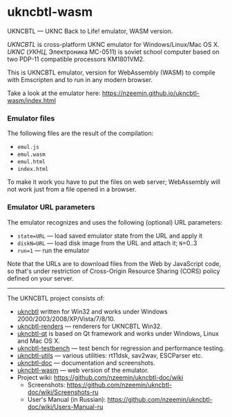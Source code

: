 # ukncbtl-wasm
UKNCBTL — UKNC Back to Life! emulator, WASM version.

*UKNCBTL* is cross-platform UKNC emulator for Windows/Linux/Mac OS X.
*UKNC* (*УКНЦ*, Электроника МС-0511) is soviet school computer based on two PDP-11 compatible processors KM1801VM2.

This is UKNCBTL emulator, version for WebAssembly (WASM) to compile with Emscripten and to run in any modern browser.

Take a look at the emulator here:
https://nzeemin.github.io/ukncbtl-wasm/index.html

### Emulator files
The following files are the result of the compilation:
* `emul.js`
* `emul.wasm`
* `emul.html`
* `index.html`

To make it work you have to put the files on web server; WebAssembly will not work just from a file opened in a browser.

### Emulator URL parameters
The emulator recognizes and uses the following (optional) URL parameters:
* `state=URL` — load saved emulator state from the URL and apply it
* `diskN=URL` — load disk image from the URL and attach it; `N`=0..3
* `run=1` — run the emulator

Note that the URLs are to download files from the Web by JavaScript code, so that's under restriction of Cross-Origin Resource Sharing (CORS) policy defined on your server.

-----
The UKNCBTL project consists of:
* [ukncbtl](https://github.com/nzeemin/ukncbtl/) written for Win32 and works under Windows 2000/2003/2008/XP/Vista/7/8/10.
* [ukncbtl-renders](https://github.com/nzeemin/ukncbtl-renders/) — renderers for UKNCBTL Win32.
* [ukncbtl-qt](https://github.com/nzeemin/ukncbtl-qt/) is based on Qt framework and works under Windows, Linux and Mac OS X.
* [ukncbtl-testbench](https://github.com/nzeemin/ukncbtl-testbench/) — test bench for regression and performance testing.
* [ukncbtl-utils](https://github.com/nzeemin/ukncbtl-utils/) — various utilities: rt11dsk, sav2wav, ESCParser etc.
* [ukncbtl-doc](https://github.com/nzeemin/ukncbtl-doc/) — documentation and screenshots.
* [ukncbtl-wasm](https://github.com/nzeemin/ukncbtl-wasm/) — web version of the emulator.
* Project wiki: https://github.com/nzeemin/ukncbtl-doc/wiki
  * Screenshots: https://github.com/nzeemin/ukncbtl-doc/wiki/Screenshots-ru
  * User's Manual (in Russian): https://github.com/nzeemin/ukncbtl-doc/wiki/Users-Manual-ru
